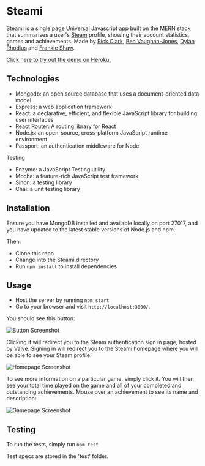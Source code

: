 # Steami
Steami is a single page Universal Javascript app built on the MERN stack that summarises a user's [Steam](http://store.steampowered.com/) profile, showing their account statistics, games and achievements. Made by [Rick Clark](https://github.com/rkclark), [Ben Vaughan-Jones](https://github.com/bvjones), [Dylan Rhodius](https://github.com/dylanrhodius) and [Frankie Shaw](https://github.com/frankiefy).

[Click here to try out the demo on Heroku.](http://steami.herokuapp.com/)

## Technologies

- Mongodb: an open source database that uses a document-oriented data model
- Express: a web application framework
- React: a declarative, efficient, and flexible JavaScript library for building user interfaces
- React Router: A routing library for React
- Node.js: an open-source, cross-platform JavaScript runtime environment
- Passport: an authentication middleware for Node

Testing

- Enzyme: a JavaScript Testing utility
- Mocha: a feature-rich JavaScript test framework
- Sinon: a testing library
- Chai: a unit testing library

## Installation

Ensure you have MongoDB installed and available locally on port 27017, and you have updated to the latest stable versions of Node.js and npm.

Then:
- Clone this repo
- Change into the Steami directory
- Run `npm install` to install dependencies


## Usage

- Host the server by running `npm start`
- Go to your browser and visit `http://localhost:3000/`.

You should see this button:

![Button Screenshot](http://i.imgur.com/tmpnk0Z.png)

Clicking it will redirect you to the Steam authentication sign in page, hosted by Valve. Signing in will redirect you to the Steami homepage where you will be able to see your Steam profile:

![Homepage Screenshot](http://i.imgur.com/7cP9zh0.png)

To see more information on a particular game, simply click it. You will then see your total time played on the game and all of your completed and outstanding achievements. Mouse over an achievement to see its name and description:

![Gamepage Screenshot](http://i.imgur.com/r1BROYj.png)

## Testing

To run the tests, simply run `npm test`

Test specs are stored in the 'test' folder.
